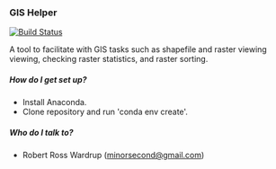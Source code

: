 ### GIS Helper ###

[![Build Status](https://ci.wardrup.me/buildStatus/icon?job=GIS_Helper-Master)](https://ci.wardrup.me/job/GIS_Helper-Master/)

A tool to facilitate with GIS tasks such as shapefile and raster viewing viewing, 
checking raster statistics, and raster sorting.

##### How do I get set up? #####

* Install Anaconda.
* Clone repository and run 'conda env create'.

##### Who do I talk to? #####

* Robert Ross Wardrup (minorsecond@gmail.com)
